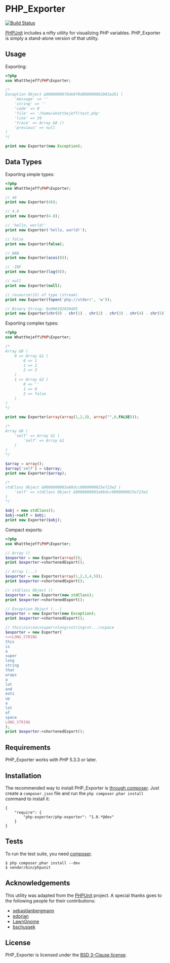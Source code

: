 PHP_Exporter
===========

[![Build Status](https://secure.travis-ci.org/whatthejeff/php-exporter.png?branch=master)](https://travis-ci.org/whatthejeff/php-exporter)

[PHPUnit](https://github.com/sebastianbergmann/phpunit/) includes a nifty
utility for visualizing PHP variables. PHP_Exporter is simply a stand-alone
version of that utility.

## Usage

Exporting:

```php
<?php
use Whatthejeff\PHP\Exporter;

/*
Exception Object &0000000078de0f0d000000002003a261 (
    'message' => ''
    'string' => ''
    'code' => 0
    'file' => '/home/whatthejeff/test.php'
    'line' => 34
    'trace' => Array &0 ()
    'previous' => null
)
*/

print new Exporter(new Exception);

```

## Data Types

Exporting simple types:

```php
<?php
use Whatthejeff\PHP\Exporter;

// 46
print new Exporter(46);

// 4.0
print new Exporter(4.0);

// 'hello, world!'
print new Exporter('hello, world!');

// false
print new Exporter(false);

// NAN
print new Exporter(acos(8));

// -INF
print new Exporter(log(0));

// null
print new Exporter(null);

// resource(13) of type (stream)
print new Exporter(fopen('php://stderr', 'w'));

// Binary String: 0x000102030405
print new Exporter(chr(0) . chr(1) . chr(2) . chr(3) . chr(4) . chr(5));
```

Exporting complex types:

```php
<?php
use Whatthejeff\PHP\Exporter;

/*
Array &0 (
    0 => Array &1 (
        0 => 1
        1 => 2
        2 => 3
    )
    1 => Array &2 (
        0 => ''
        1 => 0
        2 => false
    )
)
*/

print new Exporter(array(array(1,2,3), array("",0,FALSE)));

/*
Array &0 (
    'self' => Array &1 (
        'self' => Array &1
    )
)
*/

$array = array();
$array['self'] = &$array;
print new Exporter($array);

/*
stdClass Object &0000000003a66dcc0000000025e723e2 (
    'self' => stdClass Object &0000000003a66dcc0000000025e723e2
)
*/

$obj = new stdClass();
$obj->self = $obj;
print new Exporter($obj);
```

Compact exports:

```php
<?php
use Whatthejeff\PHP\Exporter;

// Array ()
$exporter = new Exporter(array());
print $exporter->shortenedExport();

// Array (...)
$exporter = new Exporter(array(1,2,3,4,5));
print $exporter->shortenedExport();

// stdClass Object ()
$exporter = new Exporter(new stdClass);
print $exporter->shortenedExport();

// Exception Object (...)
$exporter = new Exporter(new Exception);
print $exporter->shortenedExport();

// this\nis\na\nsuper\nlong\nstring\nt...\nspace
$exporter = new Exporter(
<<<LONG_STRING
this
is
a
super
long
string
that
wraps
a
lot
and
eats
up
a
lot
of
space
LONG_STRING
);
print $exporter->shortenedExport();
```

## Requirements

PHP_Exporter works with PHP 5.3.3 or later.

## Installation

The recommended way to install PHP_Exporter is [through
composer](http://getcomposer.org). Just create a `composer.json` file and
run the `php composer.phar install` command to install it:

    {
        "require": {
            "php-exporter/php-exporter": "1.0.*@dev"
        }
    }

## Tests

To run the test suite, you need [composer](http://getcomposer.org).

    $ php composer.phar install --dev
    $ vendor/bin/phpunit

## Acknowledgements

This utility was adapted from the
[PHPUnit](https://github.com/sebastianbergmann/phpunit/) project. A special
thanks goes to the following people for their contributions:

 * [sebastianbergmann](https://github.com/sebastianbergmann)
 * [edorian](https://github.com/edorian)
 * [LawnGnome](https://github.com/LawnGnome)
 * [bschussek](https://github.com/bschussek)

## License

PHP_Exporter is licensed under the [BSD 3-Clause license](LICENSE).
